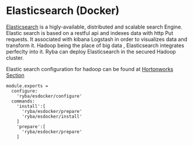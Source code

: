 
# Elasticsearch (Docker)

[Elasticsearch](http://www.elastic.co) is a higly-available, distributed  and scalable search Engine.
Elastic search is based on a restful api and indexes data with http Put requests.
It associated with kibana Logstash in order to visualizes data and transform it.
Hadoop being the place of big data , Elasticsearch integrates perfeclty into it.
Ryba can deploy Elasticsearch in the  secured Hadoop cluster.

Elastic search configuration for hadoop can be found at [Hortonworks Section](hortonworks.com/blog/configure-elastic-search-hadoop-hdp-2-0)

    module.exports =
      configure:
        'ryba/esdocker/configure'
      commands:
        'install':[
          'ryba/esdocker/prepare'
          'ryba/esdocker/install'
        ]
        'prepare':[
          'ryba/esdocker/prepare'
        ]
